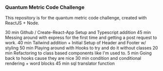 ### Quantum Metric Code Challenge

This repository is for the quantum metric code challenge, created with ReactJS + Node.

30 min Github / Create-React-App Setup and Typescript addition
45 min Messing around with express for the first time and getting a post request to work.
40 min Tailwind addition + Initial Setup of Header and Footer w/ styling
50 min Playing around with Hooks to try and do it without classes
20 min Refactoring to class based components like I'm used to.
5 min Going back to hooks cause they are nice
30 min condition and conditional rendering + word blocks
45 min sql translator function